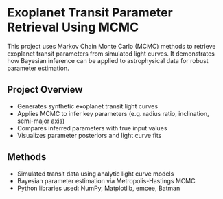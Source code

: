 # Exoplanet Transit Parameter Retrieval Using MCMC

This project uses Markov Chain Monte Carlo (MCMC) methods to retrieve exoplanet transit parameters from simulated light curves. It demonstrates how Bayesian inference can be applied to astrophysical data for robust parameter estimation.

## Project Overview

- Generates synthetic exoplanet transit light curves
- Applies MCMC to infer key parameters (e.g. radius ratio, inclination, semi-major axis)
- Compares inferred parameters with true input values
- Visualizes parameter posteriors and light curve fits

## Methods

- Simulated transit data using analytic light curve models
- Bayesian parameter estimation via Metropolis-Hastings MCMC
- Python libraries used: NumPy, Matplotlib, emcee, Batman
